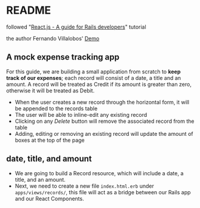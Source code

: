 # README

followed "[React.js - A guide for Rails developers](https://www.airpair.com/reactjs/posts/reactjs-a-guide-for-rails-developers)" tutorial

the author Fernando Villalobos' [Demo](https://github.com/fervisa/accounts-react-rails)

## A mock expense tracking app

For this guide, we are building a small application from scratch to **keep track of our expenses**; each record will consist of a date, a title and an amount. A record will be treated as Credit if its amount is greater than zero, otherwise it will be treated as Debit.

+ When the user creates a new record through the horizontal form, it will be appended to the records table
+ The user will be able to inline-edit any existing record
+ Clicking on any *Delete* button will remove the associated record from the table
+ Adding, editing or removing an existing record will update the amount of boxes at the top of the page

## date, title, and amount

+ We are going to build a Record resource, which will include a date, a title, and an amount.
+ Next, we need to create a new file `index.html.erb` under `apps/views/records/`, this file will act as a bridge between our Rails app and our React Components.
